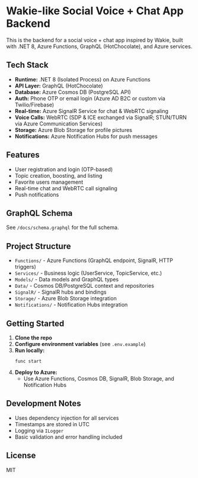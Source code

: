 # Wakie-like Social Voice + Chat App Backend

This is the backend for a social voice + chat app inspired by Wakie, built with .NET 8, Azure Functions, GraphQL (HotChocolate), and Azure services.

## Tech Stack
- **Runtime:** .NET 8 (Isolated Process) on Azure Functions
- **API Layer:** GraphQL (HotChocolate)
- **Database:** Azure Cosmos DB (PostgreSQL API)
- **Auth:** Phone OTP or email login (Azure AD B2C or custom via Twilio/Firebase)
- **Real-time:** Azure SignalR Service for chat & WebRTC signaling
- **Voice Calls:** WebRTC (SDP & ICE exchanged via SignalR; STUN/TURN via Azure Communication Services)
- **Storage:** Azure Blob Storage for profile pictures
- **Notifications:** Azure Notification Hubs for push messages

## Features
- User registration and login (OTP-based)
- Topic creation, boosting, and listing
- Favorite users management
- Real-time chat and WebRTC call signaling
- Push notifications

## GraphQL Schema
See `/docs/schema.graphql` for the full schema.

## Project Structure
- `Functions/` - Azure Functions (GraphQL endpoint, SignalR, HTTP triggers)
- `Services/` - Business logic (UserService, TopicService, etc.)
- `Models/` - Data models and GraphQL types
- `Data/` - Cosmos DB/PostgreSQL context and repositories
- `SignalR/` - SignalR hubs and bindings
- `Storage/` - Azure Blob Storage integration
- `Notifications/` - Notification Hubs integration

## Getting Started
1. **Clone the repo**
2. **Configure environment variables** (see `.env.example`)
3. **Run locally:**
   ```pwsh
   func start
   ```
4. **Deploy to Azure:**
   - Use Azure Functions, Cosmos DB, SignalR, Blob Storage, and Notification Hubs

## Development Notes
- Uses dependency injection for all services
- Timestamps are stored in UTC
- Logging via `ILogger`
- Basic validation and error handling included

## License
MIT

